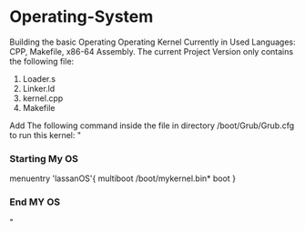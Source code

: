 # Operating-System
Building the basic Operating Operating Kernel
Currently in Used Languages: CPP, Makefile, x86-64 Assembly.
The current Project Version only contains the following file:
1. Loader.s
2. Linker.ld
3. kernel.cpp
4. Makefile

Add The following command inside the file in directory /boot/Grub/Grub.cfg to run this kernel:
"
### Starting My OS ###
menuentry 'lassanOS'{
        multiboot /boot/mykernel.bin*
        boot
}
### End MY OS ###
"
